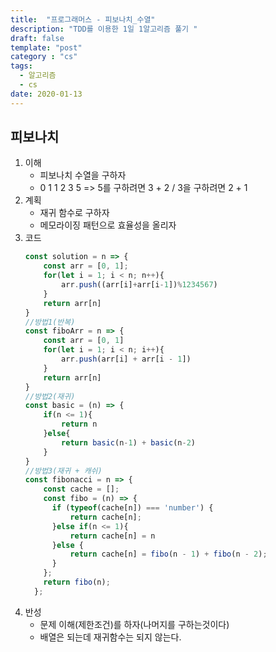 ```yaml
---
title:  "프로그래머스 - 피보나치_수열"
description: "TDD를 이용한 1일 1알고리즘 풀기 "
draft: false
template: "post"
category : "cs" 
tags:
  - 알고리즘
  - cs
date: 2020-01-13
---
```

## 피보나치

1. 이해
    - 피보나치 수열을 구하자
    - 0 1 1 2 3 5  => 5를 구하려면 3 + 2 / 3을 구하려면 2 + 1
2. 계획
    - 재귀 함수로 구하자
    - 메모라이징 패턴으로 효율성을 올리자
3. 코드
    ```js
    const solution = n => {
        const arr = [0, 1];
        for(let i = 1; i < n; n++){
            arr.push((arr[i]+arr[i-1])%1234567)
        }
        return arr[n]
    }
    //방법1(반복)
    const fiboArr = n => {
        const arr = [0, 1]
        for(let i = 1; i < n; i++){
            arr.push(arr[i] + arr[i - 1])
        }
        return arr[n]
    }
    //방법2(재귀)
    const basic = (n) => {
        if(n <= 1){
            return n
        }else{
            return basic(n-1) + basic(n-2)
        }
    }
    //방법3(재귀 + 캐쉬)
    const fibonacci = n => {
        const cache = [];
        const fibo = (n) => {
          if (typeof(cache[n]) === 'number') {
              return cache[n];
          }else if(n <= 1){
              return cache[n] = n
          }else {
              return cache[n] = fibo(n - 1) + fibo(n - 2);
          }
        };
        return fibo(n);
      };
    ```
4. 반성
    -  문제 이해(제한조건)를 하자(나머지를 구하는것이다)
    -  배열은 되는데 재귀함수는 되지 않는다.
